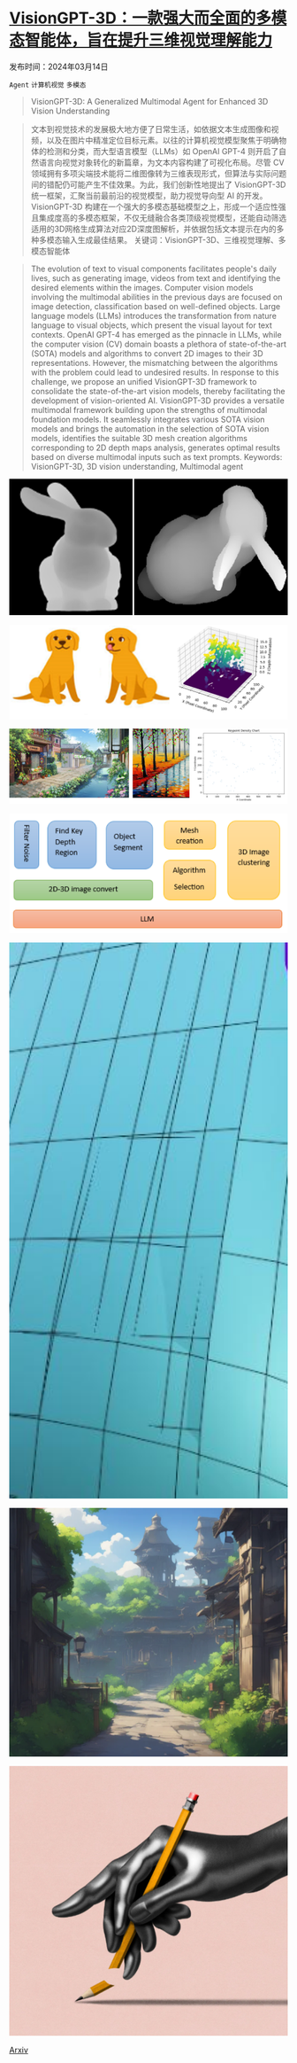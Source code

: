 # [VisionGPT-3D：一款强大而全面的多模态智能体，旨在提升三维视觉理解能力](https://arxiv.org/abs/2403.09530)

发布时间：2024年03月14日

`Agent` `计算机视觉` `多模态`

> VisionGPT-3D: A Generalized Multimodal Agent for Enhanced 3D Vision Understanding

> 文本到视觉技术的发展极大地方便了日常生活，如依据文本生成图像和视频，以及在图片中精准定位目标元素。以往的计算机视觉模型聚焦于明确物体的检测和分类，而大型语言模型（LLMs）如 OpenAI GPT-4 则开启了自然语言向视觉对象转化的新篇章，为文本内容构建了可视化布局。尽管 CV 领域拥有多项尖端技术能将二维图像转为三维表现形式，但算法与实际问题间的错配仍可能产生不佳效果。为此，我们创新性地提出了 VisionGPT-3D 统一框架，汇聚当前最前沿的视觉模型，助力视觉导向型 AI 的开发。VisionGPT-3D 构建在一个强大的多模态基础模型之上，形成一个适应性强且集成度高的多模态框架，不仅无缝融合各类顶级视觉模型，还能自动筛选适用的3D网格生成算法对应2D深度图解析，并依据包括文本提示在内的多种多模态输入生成最佳结果。  关键词：VisionGPT-3D、三维视觉理解、多模态智能体

> The evolution of text to visual components facilitates people's daily lives, such as generating image, videos from text and identifying the desired elements within the images. Computer vision models involving the multimodal abilities in the previous days are focused on image detection, classification based on well-defined objects. Large language models (LLMs) introduces the transformation from nature language to visual objects, which present the visual layout for text contexts. OpenAI GPT-4 has emerged as the pinnacle in LLMs, while the computer vision (CV) domain boasts a plethora of state-of-the-art (SOTA) models and algorithms to convert 2D images to their 3D representations. However, the mismatching between the algorithms with the problem could lead to undesired results. In response to this challenge, we propose an unified VisionGPT-3D framework to consolidate the state-of-the-art vision models, thereby facilitating the development of vision-oriented AI. VisionGPT-3D provides a versatile multimodal framework building upon the strengths of multimodal foundation models. It seamlessly integrates various SOTA vision models and brings the automation in the selection of SOTA vision models, identifies the suitable 3D mesh creation algorithms corresponding to 2D depth maps analysis, generates optimal results based on diverse multimodal inputs such as text prompts.
  Keywords: VisionGPT-3D, 3D vision understanding, Multimodal agent

![VisionGPT-3D：一款强大而全面的多模态智能体，旨在提升三维视觉理解能力](../../../paper_images/2403.09530/depth1.png)

![VisionGPT-3D：一款强大而全面的多模态智能体，旨在提升三维视觉理解能力](../../../paper_images/2403.09530/depthmap1.png)

![VisionGPT-3D：一款强大而全面的多模态智能体，旨在提升三维视觉理解能力](../../../paper_images/2403.09530/x1.png)

![VisionGPT-3D：一款强大而全面的多模态智能体，旨在提升三维视觉理解能力](../../../paper_images/2403.09530/x2.png)

![VisionGPT-3D：一款强大而全面的多模态智能体，旨在提升三维视觉理解能力](../../../paper_images/2403.09530/x4.png)

![VisionGPT-3D：一款强大而全面的多模态智能体，旨在提升三维视觉理解能力](../../../paper_images/2403.09530/x5.png)

![VisionGPT-3D：一款强大而全面的多模态智能体，旨在提升三维视觉理解能力](../../../paper_images/2403.09530/x6.png)

[Arxiv](https://arxiv.org/abs/2403.09530)